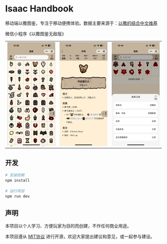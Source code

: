 # Isaac Handbook

移动端以撒图鉴，专注于移动便携体验。数据主要来源于：[以撒的结合中文维基](https://isaac.huijiwiki.com/wiki/%E9%A6%96%E9%A1%B5)

微信小程序《以撒图鉴无敌版》

<table>
  <tr>
    <td><img src="./assets/index.JPG"></td>
    <td><img src="./assets/detail.JPG"></td>
    <td><img src="./assets/filter.JPG"></td>
  </tr>
 </table>

## 开发

```bash
# 安装依赖
npm install

# 运行项目
npm run dev
```

## 声明
本项目以个人学习、方便玩家为目的而创建，不作任何商业用途。

本项目遵从 [MIT协议](./LICENSE) 进行开源，欢迎大家提出建议和意见，或一起参与建设。
